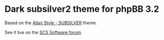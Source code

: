 # Dark subsilver2 theme for phpBB 3.2

Based on the [Allan Style - SUBSILVER](https://www.phpbb.com/customise/db/style/allan_style_subsilver/) theme.

See it live on the [SCS Software forum](https://forum.scssoft.com/).

